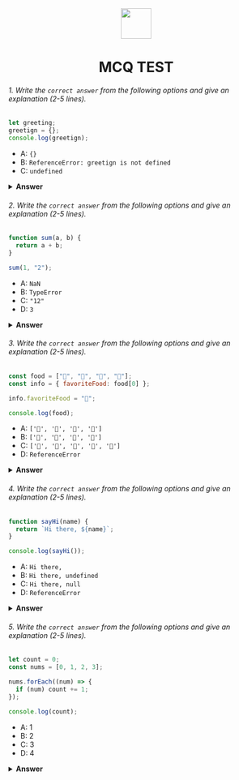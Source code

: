 <div align="center">
  <img height="60" src="https://edurev.gumlet.io/AllImages/original/ApplicationImages/CourseImages/944e5d47-8c55-4a89-91e5-22ab5f2798fc_CI.png">
  <h1>MCQ TEST</h1>
</div>

###### 1. Write the `correct answer` from the following options and give an explanation (2-5 lines).

```javascript
let greeting;
greetign = {};
console.log(greetign);
```

- A: `{}`
- B: `ReferenceError: greetign is not defined`
- C: `undefined`

<details><summary><b>Answer</b></summary>
<p>

#### Answer: A

<i>At first a variable named 'greeting' is declared but it is not assigned any value. Then assign an empty object to a variable called 'greetign'. New variable 'greetign' is created in the global scope & it holds an empty object. Then when it console logged it's output an empty object.</i>

</p>
</details>

###### 2. Write the `correct answer` from the following options and give an explanation (2-5 lines).

```javascript
function sum(a, b) {
  return a + b;
}

sum(1, "2");
```

- A: `NaN`
- B: `TypeError`
- C: `"12"`
- D: `3`

<details><summary><b>Answer</b></summary>
<p>

#### Answer: C

<i>In JavaScript, the + operator can be used both for numerical addition and string concatenation. In the sum function, it takes two parameters a and b. When sum(1, "2") function were called, JavaScript performs type conversion. It converts the number 1 to a string to match the data type of "2", and then it concatenates these two strings, result is string "12". </i>

</p>
</details>

###### 3. Write the `correct answer` from the following options and give an explanation (2-5 lines).

```javascript
const food = ["🍕", "🍫", "🥑", "🍔"];
const info = { favoriteFood: food[0] };

info.favoriteFood = "🍝";

console.log(food);
```

- A: `['🍕', '🍫', '🥑', '🍔']`
- B: `['🍝', '🍫', '🥑', '🍔']`
- C: `['🍝', '🍕', '🍫', '🥑', '🍔']`
- D: `ReferenceError`

<details><summary><b>Answer</b></summary>
<p>

#### Answer: A

<i>An array called 'food' is defined with four element's with const keyword. Then an object 'info' is created with a property 'favoriteFood' & initially assigned the value of the [0]th index value from 'food' array. Then the value of 'info.favoriteFood' is reassigned to "🍝" & it does not affect the original 'food' array. So when 'food' variable console logged it shows ['🍕', '🍫', '🥑', '🍔'] as output. </i>

</p>
</details>

###### 4. Write the `correct answer` from the following options and give an explanation (2-5 lines).

```javascript
function sayHi(name) {
  return `Hi there, ${name}`;
}

console.log(sayHi());
```

- A: `Hi there,`
- B: `Hi there, undefined`
- C: `Hi there, null`
- D: `ReferenceError`

<details><summary><b>Answer</b></summary>
<p>

#### Answer: B

<i>Function "sayHi(name)" expecting a parameter 'name' when it will be called. But when it call without providing any argument the 'name' parameter is undefined cause no value is passed. As a result the function return string with including 'undefined' word.So console shows'Hi there, undefined' as output.</i>

</p>
</details>

###### 5. Write the `correct answer` from the following options and give an explanation (2-5 lines).

```javascript
let count = 0;
const nums = [0, 1, 2, 3];

nums.forEach((num) => {
  if (num) count += 1;
});

console.log(count);
```

- A: 1
- B: 2
- C: 3
- D: 4

<details><summary><b>Answer</b></summary>
<p>

#### Answer: C

<i>Using let keyword at first 'count' variable declared by initialize '0' then an array 'nums' is defined with four elements. Then a iterator 'forEach' method is used to iterate over each element 'nums' array. Each element received by num & inside the callback function conditional statement check if current num is truthy value then 'count' increment by 1. In 'nums' array three elements are truthy value & 'count' updated to 3, Lastly console logged count is 3 .</i>

</p>
</details>
